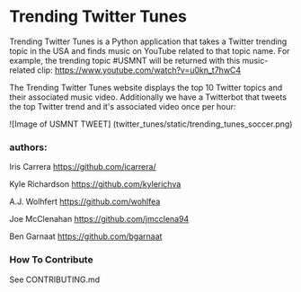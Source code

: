 # Trending Twitter Tunes

Trending Twitter Tunes is a Python application that takes a Twitter trending topic in the USA and finds music on YouTube related to that topic name. For example, the trending topic #USMNT will be returned with this music-related clip: https://www.youtube.com/watch?v=u0kn_t7hwC4

The Trending Twitter Tunes website displays the top 10 Twitter topics and their associated music video.
Additionally we have a Twitterbot that tweets the top Twitter trend and it's associated video once per hour:

![Image of USMNT TWEET]
(twitter_tunes/static/trending_tunes_soccer.png)


### authors:
Iris Carrera https://github.com/icarrera/

Kyle Richardson https://github.com/kylerichva

A.J. Wolhfert https://github.com/wohlfea

Joe McClenahan https://github.com/jmcclena94

Ben Garnaat https://github.com/bgarnaat


### How To Contribute
See CONTRIBUTING.md
